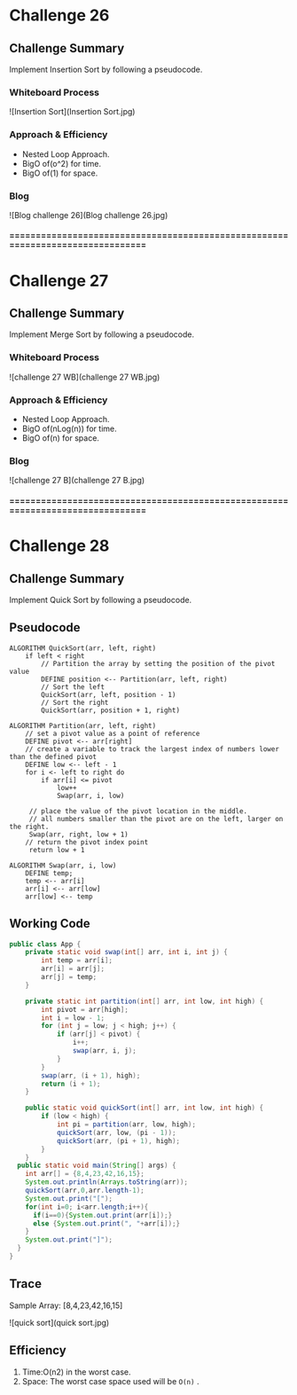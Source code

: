 # Challenge 26
## Challenge Summary
Implement Insertion Sort by following a pseudocode.

### Whiteboard Process
![Insertion Sort](Insertion Sort.jpg)

### Approach & Efficiency
- Nested Loop Approach.
- BigO of(o^2) for time.
- BigO of(1) for space.

### Blog
![Blog challenge 26](Blog challenge 26.jpg)

#### ===============================================================================
# Challenge 27
## Challenge Summary
Implement Merge Sort by following a pseudocode.

### Whiteboard Process
![challenge 27 WB](challenge 27 WB.jpg)

### Approach & Efficiency
- Nested Loop Approach.
- BigO of(nLog(n)) for time.
- BigO of(n) for space.

### Blog
![challenge 27 B](challenge 27 B.jpg)
#### ===============================================================================
# Challenge 28
## Challenge Summary
Implement Quick Sort by following a pseudocode.
## Pseudocode
```
ALGORITHM QuickSort(arr, left, right)
    if left < right
        // Partition the array by setting the position of the pivot value
        DEFINE position <-- Partition(arr, left, right)
        // Sort the left
        QuickSort(arr, left, position - 1)
        // Sort the right
        QuickSort(arr, position + 1, right)

ALGORITHM Partition(arr, left, right)
    // set a pivot value as a point of reference
    DEFINE pivot <-- arr[right]
    // create a variable to track the largest index of numbers lower than the defined pivot
    DEFINE low <-- left - 1
    for i <- left to right do
        if arr[i] <= pivot
            low++
            Swap(arr, i, low)

     // place the value of the pivot location in the middle.
     // all numbers smaller than the pivot are on the left, larger on the right.
     Swap(arr, right, low + 1)
    // return the pivot index point
     return low + 1

ALGORITHM Swap(arr, i, low)
    DEFINE temp;
    temp <-- arr[i]
    arr[i] <-- arr[low]
    arr[low] <-- temp
```
## Working Code
```java
public class App {
    private static void swap(int[] arr, int i, int j) {
        int temp = arr[i];
        arr[i] = arr[j];
        arr[j] = temp;
    }

    private static int partition(int[] arr, int low, int high) {
        int pivot = arr[high];
        int i = low - 1;
        for (int j = low; j < high; j++) {
            if (arr[j] < pivot) {
                i++;
                swap(arr, i, j);
            }
        }
        swap(arr, (i + 1), high);
        return (i + 1);
    }

    public static void quickSort(int[] arr, int low, int high) {
        if (low < high) {
            int pi = partition(arr, low, high);
            quickSort(arr, low, (pi - 1));
            quickSort(arr, (pi + 1), high);
        }
    }
  public static void main(String[] args) {
    int arr[] = {8,4,23,42,16,15};
    System.out.println(Arrays.toString(arr));
    quickSort(arr,0,arr.length-1);
    System.out.print("[");
    for(int i=0; i<arr.length;i++){
      if(i==0){System.out.print(arr[i]);}
      else {System.out.print(", "+arr[i]);}
    }
    System.out.print("]");
  }
}

```
## Trace
Sample Array: [8,4,23,42,16,15]

![quick sort](quick sort.jpg)
## Efficiency
1. Time:O(n2) in the worst case.
2. Space: The worst case space used will be `O(n)` .


